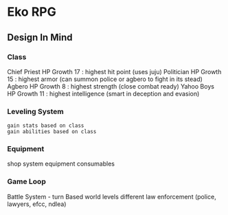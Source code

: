 # Eko RPG

## Design In Mind


### Class

Chief Priest	HP Growth 17 : highest hit point (uses juju)
Politician      HP Growth 15 : highest armor (can summon police or agbero to fight in its stead)
Agbero          HP Growth 8 : highest strength (close combat ready)
Yahoo Boys      HP Growth 11 : highest intelligence (smart in deception and evasion)

### Leveling System
	gain stats based on class
	gain abilities based on class

### Equipment

shop system
equipment
consumables

### Game Loop
Battle System - turn Based
world levels
different law enforcement (police, lawyers, efcc, ndlea)